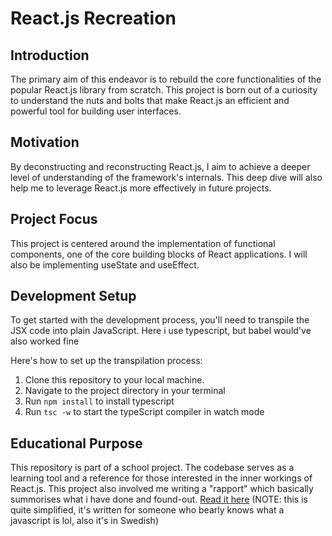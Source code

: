# React.js Recreation
## Introduction
The primary aim of this endeavor is to rebuild the core functionalities of the popular React.js library from scratch. This project is born out of a curiosity to understand the nuts and bolts that make React.js an efficient and powerful tool for building user interfaces.

## Motivation
By deconstructing and reconstructing React.js, I aim to achieve a deeper level of understanding of the framework's internals. This deep dive will also help me to leverage React.js more effectively in future projects.

## Project Focus
This project is centered around the implementation of functional components, one of the core building blocks of React applications. I will also be implementing useState and useEffect.

## Development Setup
To get started with the development process, you'll need to transpile the JSX code into plain JavaScript. Here i use typescript, but babel would've also worked fine

Here's how to set up the transpilation process:

1. Clone this repository to your local machine.
2. Navigate to the project directory in your terminal
3. Run `npm install` to install typescript
4. Run `tsc -w` to start the typeScript compiler in watch mode

## Educational Purpose
This repository is part of a school project. The codebase serves as a learning tool and a reference for those interested in the inner workings of React.js.
This project also involved me writing a "rapport" which basically summorises what i have done and found-out. [Read it here](https://docs.google.com/document/d/1jAhyUSjy2ixFD2Cwu3xIXRi2NTb1gv5s3ZiWpg0LPe4/edit?usp=sharing) (NOTE: this is quite simplified, it's written for someone who bearly knows what a javascript is lol, also it's in Swedish)



